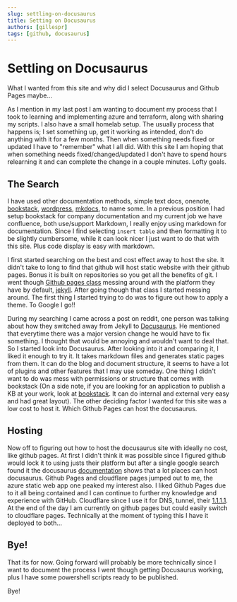 ```yaml
---
slug: settling-on-docusaurus
title: Setting on Docusaurus
authors: [gillespr]
tags: [github, docusaurus]
---
```


# Settling on Docusaurus

What I wanted from this site and why did I select Docusaurus and Github Pages maybe...

<!-- truncate -->

As I mention in my last post I am wanting to document my process that I took to learning and implementing azure and terraform, along with sharing my scripts. I also have a small homelab setup. The usually process that happens is; I set something up, get it working as intended, don't do anything with it for a few months. Then when something needs fixed or updated I have to "remember" what I all did. With this site I am hoping that when something needs fixed/changed/updated I don't have to spend hours relearning it and can complete the change in a couple minutes. Lofty goals. 

## The Search

I have used other documentation methods, simple text docs, onenote, [bookstack](https://www.bookstackapp.com/), [wordpress](https://wordpress.com), [mkdocs](https://mkdocs.org), to name some. In a previous position I had setup bookstack for company documentation and my current job we have confluence, both use/support Markdown, I really enjoy using markdown for documentation. Since I find selecting `insert table` and then formatting it to be slightly cumbersome, while it can look nicer I just want to do that with this site. Plus code display is easy with markdown. 

I first started searching on the best and cost effect away to host the site. It didn't take to long to find that github will host static website with their github pages. Bonus it is built on repositories so you get all the benefits of git. I went though [Github pages class](https://github.com/skills/github-pages) messing around with the platform they have by default, [jekyll](https://jekyllrb.com/). After going though that class I started messing around. The first thing I started trying to do was to figure out how to apply a theme. To Google I go!!

During my searching I came across a post on reddit, one person was talking about how they switched away from Jekyll to [Docusaurus](https://docusaurus.io). He mentioned that everytime there was a major version change he would have to fix something. I thought that would be annoying and wouldn't want to deal that. So I started look into Docusaurus.  After looking into it and comparing it, I liked it enough to try it. It takes markdown files and generates static pages from them. It can do the blog and document structure, it seems to have a lot of plugins and other features that I may use someday. One thing I didn't want to do was mess with permissions or structure that comes with bookstack (On a side note, if you are looking for an application to publish a KB at your work, look at [bookstack](https://bookstackapp.com).  It can do internal and external very easy and had great layout). The other deciding factor I wanted for this site was a low cost to host it. Which Github Pages can host the docusaurus.  

## Hosting
Now off to figuring out how to host the docusaurus site with ideally no cost, like github pages. At first I didn't think it was possible since I figured github would lock it to using justs their platform but after a single google search found it the docusaurus [documentation](https://docusaurus.io/docs/deployment#choosing-a-hosting-provider) shows that a lot places can host docusaurus. Github Pages and cloudflare pages jumped out to me, the azure static web app one peaked my interest also. I liked Github Pages due to it all being contained and I can continue to further my knowledge and experience with GitHub. Cloudflare since I use it for DNS, tunnel, their [1.1.1.1](https://1.1.1.1). At the end of the day I am currently on github pages but could easily switch to cloudflare pages. Technically at the moment of typing this I have it deployed to both...

## Bye!
That its for now. Going forward will probably be more technically since I want to document the process I went though getting Docusaurus working, plus I have some powershell scripts ready to be published. 

Bye!
